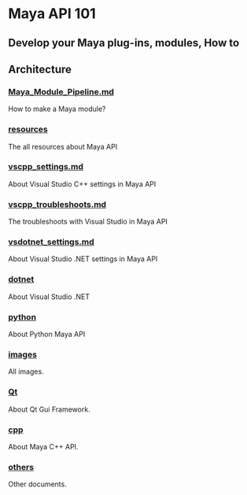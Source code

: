 # Maya API 101

## Develop your Maya plug-ins, modules, How to

## Architecture

### [Maya_Module_Pipeline.md](./Maya_Module_Pipeline.md)

How to make a Maya module?</br>

### [resources](./resources.md)

The all resources about Maya API</br>

### [vscpp_settings.md](./vscpp_settings.md)

About Visual Studio C++ settings in Maya API</br>

### [vscpp_troubleshoots.md](./vscpp_troubleshoots.md)

The troubleshoots with Visual Studio in Maya API</br>

### [vsdotnet_settings.md](./vsdotnet_settings.md)

About Visual Studio .NET settings in Maya API</br>

### [dotnet](./dotnet/)

About Visual Studio .NET

### [python](./python/)

About Python Maya API

### [images](./images/)

All images.

### [Qt](./Qt/)

About Qt Gui Framework.

### [cpp](./cpp/)

About Maya C++ API.

### [others](./others/)

Other documents.
